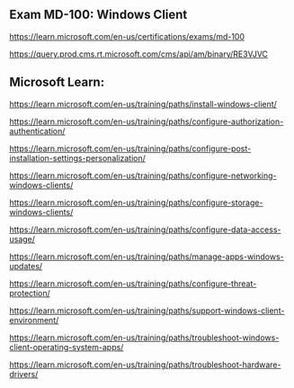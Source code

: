 Exam MD-100: Windows Client
-------------------
https://learn.microsoft.com/en-us/certifications/exams/md-100

https://query.prod.cms.rt.microsoft.com/cms/api/am/binary/RE3VJVC


Microsoft Learn:
-------------------
https://learn.microsoft.com/en-us/training/paths/install-windows-client/

https://learn.microsoft.com/en-us/training/paths/configure-authorization-authentication/

https://learn.microsoft.com/en-us/training/paths/configure-post-installation-settings-personalization/

https://learn.microsoft.com/en-us/training/paths/configure-networking-windows-clients/

https://learn.microsoft.com/en-us/training/paths/configure-storage-windows-clients/

https://learn.microsoft.com/en-us/training/paths/configure-data-access-usage/

https://learn.microsoft.com/en-us/training/paths/manage-apps-windows-updates/

https://learn.microsoft.com/en-us/training/paths/configure-threat-protection/

https://learn.microsoft.com/en-us/training/paths/support-windows-client-environment/

https://learn.microsoft.com/en-us/training/paths/troubleshoot-windows-client-operating-system-apps/

https://learn.microsoft.com/en-us/training/paths/troubleshoot-hardware-drivers/
